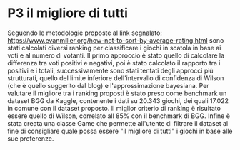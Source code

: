 # P3 il migliore di  tutti
Seguendo le metodologie proposte al link segnalato: https://www.evanmiller.org/how-not-to-sort-by-average-rating.html
sono stati calcolati diversi ranking per classificare i giochi in scatola in base ai voti e al numero di votanti.
Il primo approccio è stato quello di calcolare la differenza tra voti positivi e negativi, poi è stato calcolato il rapporto tra i positivi e i totali, successivamente sono stati tentati degli approcci più strutturati, quello del limite inferiore dell'intervallo di confidenza di Wilson (che è quello suggerito dal blog) e l'approssimazione bayesiana.
Per valutare il migliore tra i ranking proposti è stato preso come benchmark un dataset BGG da Kaggle, contenente i dati su 20.343 giochi, dei quali 17.022 in comune con il dataset proposto.
Il miglior criterio di ranking è risultato essere quello di Wilson, correlato all 85% con il benchmark di BGG.
Infine è stata creata una classe Game che permette all'utente di filtrare il dataset al fine di consigliare quale possa essere "il migliore di tutti" i giochi in base alle sue preferenze.
